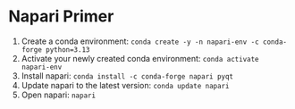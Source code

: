 # Napari Primer

1) Create a conda environment: `conda create -y -n napari-env -c conda-forge python=3.13`
2) Activate your newly created conda environment: `conda activate napari-env`
3) Install napari: `conda install -c conda-forge napari pyqt`
4) Update napari to the latest version: `conda update napari`
5) Open napari: `napari`

